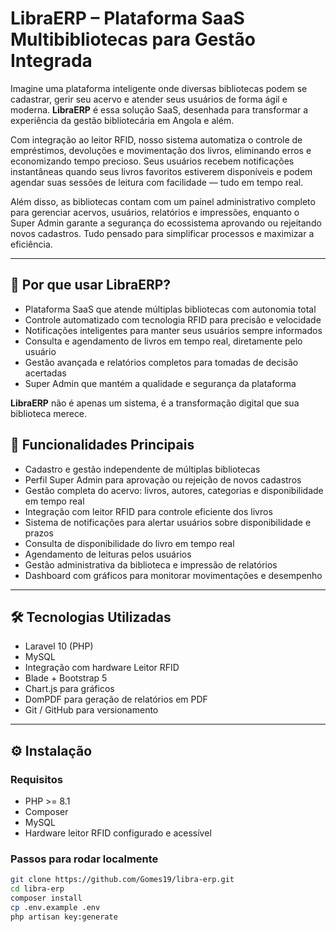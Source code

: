 # LibraERP – Plataforma SaaS Multibibliotecas para Gestão Integrada

Imagine uma plataforma inteligente onde diversas bibliotecas podem se cadastrar, gerir seu acervo e atender seus usuários de forma ágil e moderna. **LibraERP** é essa solução SaaS, desenhada para transformar a experiência da gestão bibliotecária em Angola e além.

Com integração ao leitor RFID, nosso sistema automatiza o controle de empréstimos, devoluções e movimentação dos livros, eliminando erros e economizando tempo precioso. Seus usuários recebem notificações instantâneas quando seus livros favoritos estiverem disponíveis e podem agendar suas sessões de leitura com facilidade — tudo em tempo real.

Além disso, as bibliotecas contam com um painel administrativo completo para gerenciar acervos, usuários, relatórios e impressões, enquanto o Super Admin garante a segurança do ecossistema aprovando ou rejeitando novos cadastros. Tudo pensado para simplificar processos e maximizar a eficiência.

---

## 🚀 Por que usar LibraERP?

- Plataforma SaaS que atende múltiplas bibliotecas com autonomia total  
- Controle automatizado com tecnologia RFID para precisão e velocidade  
- Notificações inteligentes para manter seus usuários sempre informados  
- Consulta e agendamento de livros em tempo real, diretamente pelo usuário  
- Gestão avançada e relatórios completos para tomadas de decisão acertadas  
- Super Admin que mantém a qualidade e segurança da plataforma  

**LibraERP** não é apenas um sistema, é a transformação digital que sua biblioteca merece.

## 🚀 Funcionalidades Principais

- Cadastro e gestão independente de múltiplas bibliotecas  
- Perfil Super Admin para aprovação ou rejeição de novos cadastros  
- Gestão completa do acervo: livros, autores, categorias e disponibilidade em tempo real  
- Integração com leitor RFID para controle eficiente dos livros  
- Sistema de notificações para alertar usuários sobre disponibilidade e prazos  
- Consulta de disponibilidade do livro em tempo real  
- Agendamento de leituras pelos usuários  
- Gestão administrativa da biblioteca e impressão de relatórios  
- Dashboard com gráficos para monitorar movimentações e desempenho

---

## 🛠 Tecnologias Utilizadas

- Laravel 10 (PHP)  
- MySQL  
- Integração com hardware Leitor RFID  
- Blade + Bootstrap 5  
- Chart.js para gráficos  
- DomPDF para geração de relatórios em PDF  
- Git / GitHub para versionamento

---

## ⚙️ Instalação

### Requisitos

- PHP >= 8.1  
- Composer  
- MySQL  
- Hardware leitor RFID configurado e acessível

### Passos para rodar localmente

```bash
git clone https://github.com/Gomes19/libra-erp.git
cd libra-erp
composer install
cp .env.example .env
php artisan key:generate
